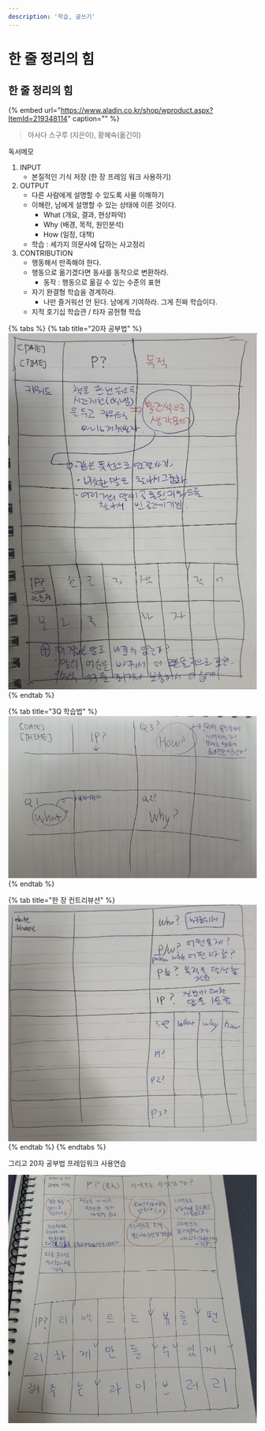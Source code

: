 ```yaml
---
description: '학습, 글쓰기'
---
```


# 한 줄 정리의 힘

## 한 줄 정리의 힘

{% embed url="https://www.aladin.co.kr/shop/wproduct.aspx?ItemId=219348114" caption="" %}

> 아사다 스구루 \(지은이\), 황혜숙\(옮긴이\)

독서메모

1. INPUT
   * 본질적인 기식 저장 \(한 장 프레임 워크 사용하기\)
2. OUTPUT
   * 다른 사람에게 설명할 수 있도록 사물 이해하기
   * 이해란, 남에게 설명할 수 있는 상태에 이른 것이다.
     * What \(개요, 결과, 현상파악\)
     * Why \(배경, 목적, 원인분석\)
     * How \(일정, 대책\)
   * 학습 : 세가지 의문사에 답하는 사고정리
3. CONTRIBUTION
   * 행동해서 만족해야 한다.
   * 행동으로 옮기겠다면 동사를 동작으로 변환하라.
     * 동작 : 행동으로 옮길 수 있는 수준의 표현
   * 자기 완결형 학습을 경계하라.
     * 나만 즐거워선 안 된다. 남에게 기여하라. 그게 진짜 학습이다.
   * 지적 호기십 학습관 / 타자 공헌형 학습

{% tabs %}
{% tab title="20자 공부법" %}
![20&#xC790; &#xACF5;&#xBD80;&#xBC95; &#xD504;&#xB808;&#xC784;&#xC6CC;&#xD06C;](../../.gitbook/assets/image.png)
{% endtab %}

{% tab title="3Q 학습법" %}
![3Q &#xD559;&#xC2B5;&#xBC95;](../../.gitbook/assets/image%20%281%29.png)
{% endtab %}

{% tab title="한 장 컨트리뷰션" %}
![&#xD55C; &#xC7A5; &#xCEE8;&#xD2B8;&#xB9AC;&#xBDF0;&#xC158; &#xD559;&#xC2B5;&#xBC95;](../../.gitbook/assets/image%20%282%29.png)
{% endtab %}
{% endtabs %}

그리고 20자 공부법 프레임워크 사용연습

![&#xB9AC;&#xC561;&#xD2B8;&#xB97C; &#xD55C; &#xC904;&#xB85C;](../../.gitbook/assets/image%20%283%29.png)

